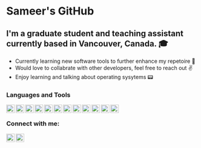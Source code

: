 # Sameer's GitHub

## I'm a graduate student and teaching assistant currently based in Vancouver, Canada. 🎓

- Currently learning new software tools to further enhance my repetoire 📂
- Would love to collabrate with other developers, feel free to reach out ✌️
- Enjoy learning and talking about operating sysytems 📟  

### Languages and Tools
<img align="left" alt="TheSameerAhmed | LinkedIn" width="22px" src="https://cdn.jsdelivr.net/npm/simple-icons@3.4.1/icons/c.svg">
<img align="left" alt="TheSameerAhmed | LinkedIn" width="22px" src="https://cdn.jsdelivr.net/npm/simple-icons@3.4.1/icons/csharp.svg">
<img align="left" alt="TheSameerAhmed | LinkedIn" width="22px" src="https://cdn.jsdelivr.net/npm/simple-icons@3.4.1/icons/cplusplus.svg">
<img align="left" alt="TheSameerAhmed | LinkedIn" width="22px" src="https://cdn.jsdelivr.net/npm/simple-icons@3.4.1/icons/java.svg">
<img align="left" alt="TheSameerAhmed | LinkedIn" width="22px" src="https://cdn.jsdelivr.net/npm/simple-icons@3.4.1/icons/python.svg">
<img align="left" alt="TheSameerAhmed | LinkedIn" width="22px" src="https://cdn.jsdelivr.net/npm/simple-icons@3.4.1/icons/html5.svg">
<img align="left" alt="TheSameerAhmed | LinkedIn" width="22px" src="https://cdn.jsdelivr.net/npm/simple-icons@3.4.1/icons/mysql.svg">
<img align="left" alt="TheSameerAhmed | LinkedIn" width="22px" src="https://cdn.jsdelivr.net/npm/simple-icons@3.4.1/icons/androidstudio.svg">
<img align="left" alt="TheSameerAhmed | LinkedIn" width="22px" src="https://cdn.jsdelivr.net/npm/simple-icons@3.4.1/icons/unity.svg">
<img align="left" alt="TheSameerAhmed | LinkedIn" width="22px" src="https://cdn.jsdelivr.net/npm/simple-icons@3.4.1/icons/linux.svg">
<img align="left" alt="TheSameerAhmed | LinkedIn" width="22px" src="https://cdn.jsdelivr.net/npm/simple-icons@3.4.1/icons/visualstudio.svg">
<img align="left" alt="TheSameerAhmed | LinkedIn" width="22px" src="https://cdn.jsdelivr.net/npm/simple-icons@3.4.1/icons/git.svg">


<br />

### Connect with me:
[<img align="left" alt="TheSameerAhmed | LinkedIn" width="22px" src="https://cdn.jsdelivr.net/npm/simple-icons@v3/icons/linkedin.svg"/>][linkedin]
[<img align="left" alt="TheSameerAhmed | Email" width="22px" src="https://cdn.jsdelivr.net/npm/simple-icons@3.4.1/icons/gmail.svg"/>][email]





<br />
<br />

[linkedin]: https://www.linkedin.com/in/the-sameer-ahmed/
[email]: mailto:sameerz14011@gmail.com
